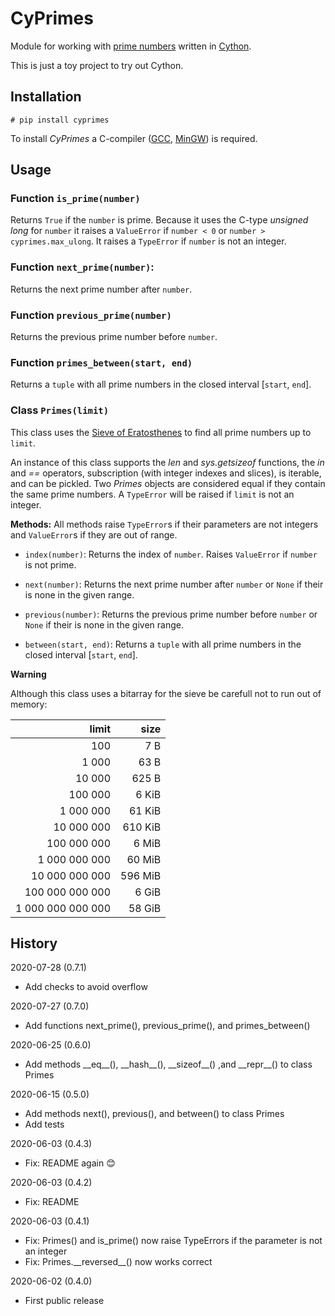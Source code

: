 # CyPrimes

Module for working with [prime numbers](https://en.wikipedia.org/wiki/Prime_number) written
in [Cython](https://cython.org/).

This is just a toy project to try out Cython.


## Installation

    # pip install cyprimes

To install *CyPrimes* a C-compiler ([GCC](https://en.wikipedia.org/wiki/GNU_Compiler_Collection),
[MinGW](https://en.wikipedia.org/wiki/MinGW)) is required.


## Usage

### Function `is_prime(number)`

Returns `True` if the `number` is prime. Because it uses the C-type *unsigned long*
for `number` it raises a `ValueError` if `number < 0` or `number > cyprimes.max_ulong`. It raises
a `TypeError` if `number` is not an integer.

### Function `next_prime(number)`:

Returns the next prime number after `number`.

### Function `previous_prime(number)`

Returns the previous prime number before `number`.

### Function `primes_between(start, end)`

Returns a `tuple` with all prime numbers in the closed interval [`start`, `end`].


### Class `Primes(limit)`

This class uses the [Sieve of Eratosthenes](https://en.wikipedia.org/wiki/Sieve_of_Eratosthenes)
to find all prime numbers up to `limit`.

An instance of this class supports the *len* and *sys.getsizeof* functions, the *in* and *==* operators,
subscription (with integer indexes and slices), is iterable, and can be pickled. Two *Primes* objects are
considered equal if they contain the same prime numbers.
A `TypeError` will be raised if `limit` is not an integer.

**Methods:** All methods raise `TypeError`s if their parameters are not integers and `ValueError`s
             if they are out of range.

* `index(number)`: Returns the index of `number`. Raises `ValueError` if `number` is not prime.

* `next(number)`: Returns the next prime number after `number` or `None` if their is none in the
                  given range.

* `previous(number)`: Returns the previous prime number before `number` or `None` if their is none
                      in the given range.

* `between(start, end)`: Returns a `tuple` with all prime numbers in the closed interval [`start`, `end`].


**Warning**

Although this class uses a bitarray for the sieve be carefull not to run out of memory:

|       limit       |   size   |
| ----------------: | -------: |
|               100 |      7 B |
|             1 000 |     63 B |
|            10 000 |    625 B |
|           100 000 |    6 KiB |
|         1 000 000 |   61 KiB |
|        10 000 000 |  610 KiB |
|       100 000 000 |    6 MiB |
|     1 000 000 000 |   60 MiB |
|    10 000 000 000 |  596 MiB |
|   100 000 000 000 |    6 GiB |
| 1 000 000 000 000 |   58 GiB |


## History

2020-07-28 (0.7.1)

* Add checks to avoid overflow

2020-07-27 (0.7.0)

* Add functions next_prime(), previous_prime(), and primes_between()

2020-06-25 (0.6.0)

* Add methods \_\_eq\_\_(), \_\_hash\_\_(), \_\_sizeof\_\_() ,and \_\_repr\_\_() to class Primes

2020-06-15 (0.5.0)

* Add methods next(), previous(), and between() to class Primes
* Add tests

2020-06-03 (0.4.3)

* Fix: README again :blush:

2020-06-03 (0.4.2)

* Fix: README

2020-06-03 (0.4.1)

* Fix: Primes() and is_prime() now raise TypeErrors if the parameter is not an integer
* Fix: Primes.\_\_reversed\_\_() now works correct

2020-06-02 (0.4.0)

* First public release
